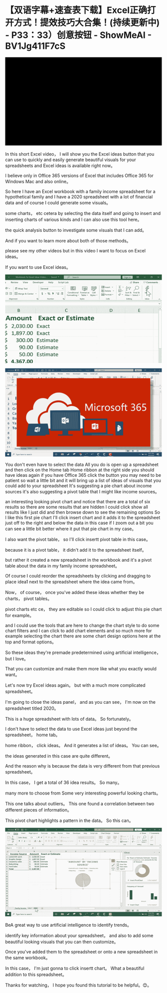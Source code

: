 # 【双语字幕+速查表下载】Excel正确打开方式！提效技巧大合集！(持续更新中) - P33：33）创意按钮 - ShowMeAI - BV1Jg411F7cS

![](img/f62ec9b8410ed5ac0d09dc6769c7b3d2_0.png)

In this short Excel video， I will show you the Excel ideas button that you can use to quickly and easily generate beautiful visuals for your spreadsheets and Excel ideas is available right now。

 I believe only in Office 365 versions of Excel that includes Office 365 for Windows Mac and also online。

 So here I have an Excel workbook with a family income spreadsheet for a hypothetical family and I have a 2020 spreadsheet with a lot of financial data and of course I could generate some visuals。

 some charts， etc cetera by selecting the data itself and going to insert and inserting charts of various kinds and I can also use this tool here。

 the quick analysis button to investigate some visuals that I can add。

 And if you want to learn more about both of those methods。

 please see my other videos but in this video I want to focus on Excel ideas。

 If you want to use Excel ideas。

![](img/f62ec9b8410ed5ac0d09dc6769c7b3d2_2.png)

![](img/f62ec9b8410ed5ac0d09dc6769c7b3d2_3.png)

You don't even have to select the data All you do is open up a spreadsheet and then click on the Home tab Home ribbon at the right side you should have ideas again if you have Office 365 click the button you may need to be patient so wait a little bit and it will bring up a list of ideas of visuals that you could add to your spreadsheet It's suggesting a pie chart about income sources it's also suggesting a pivot table that I might like income sources。

 an interesting looking pivot chart and notice that there are a total of six results so there are some results that are hidden I could click show all results like I just did and then browse down to see the remaining options So I like this first pie chart I'll click insert chart and it adds it to the spreadsheet just off to the right and below the data in this case if I zoom out a bit you can see a little bit better where it put that pie chart in my case。

I also want the pivot table， so I'll click insertt pivot table in this case。

 because it is a pivot table， it didn't add it to the spreadsheet itself。

 but rather it created a new spreadsheet in the workbook and it's a pivot table about the data in my family income spreadsheet。

 Of course I could reorder the spreadsheets by clicking and dragging to place idea1 next to the spreadsheet where the idea came from。

 Now， of course， once you've added these ideas whether they be charts， pivot tables。

 pivot charts etc ce， they are editable so I could click to adjust this pie chart for example。

 and I could use the tools that are here to change the chart style to do some chart filters and I can click to add chart elements and so much more for example selecting the chart there are some chart design options here at the top and format options。

 So these ideas they're premade predetermined using artificial intelligence， but I love。

That you can customize and make them more like what you exactly would want。

 Let's now try Excel ideas again。 but with a much more complicated spreadsheet。

 I'm going to close the ideas panel， and as you can see， I'm now on the spreadsheet titled 2020。

 This is a huge spreadsheet with lots of data。 So fortunately。

 I don't have to select the data to use Excel ideas just beyond the spreadsheet， home tab。

 home ribbon， click ideas。 And it generates a list of ideas。 You can see。

 the ideas generated in this case are quite different。

 And the reason why is because the data is very different from that previous spreadsheet。

 In this case， I get a total of 36 idea results。 So many。

 many more to choose from Some very interesting powerful looking charts。

 This one talks about outliers。 This one found a correlation between two different pieces of information。

 This pivot chart highlights a pattern in the data。 So this can。



![](img/f62ec9b8410ed5ac0d09dc6769c7b3d2_5.png)

BeA great way to use artificial intelligence to identify trends。

 identify key information about your spreadsheet， and also to add some beautiful looking visuals that you can then customize。

 Once you've added them to the spreadsheet or onto a new spreadsheet in the same workbook。

 In this case， I'm just gonna to click insertt chart。 What a beautiful addition to this spreadsheet。

 Thanks for watching， I hope you found this tutorial to be helpful。😊。

